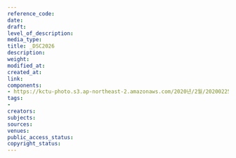 ```yaml
---
reference_code: 
date: 
draft: 
level_of_description: 
media_type: 
title: _DSC2026
description: 
weight: 
modified_at: 
created_at: 
link: 
components:
- https://kctu-photo.s3.ap-northeast-2.amazonaws.com/2020년/2월/20200225_문중원+열사+문제해결+촉구+108배+2일차/_DSC2026.jpg
tags:
- 
creators: 
subjects: 
sources: 
venues: 
public_access_status: 
copyright_status: 
---
```

